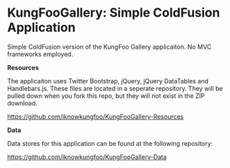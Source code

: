 KungFooGallery: Simple ColdFusion Application
============================================

Simple ColdFusion version of the KungFoo Gallery applicaiton. No MVC frameworks employed. 

**Resources**

The applicaiton uses Twitter Bootstrap, jQuery, jQuery DataTables and Handlebars.js. These files are located in a seperate repository. They will be pulled down when you fork this repo, but they will not exist in the ZIP download.

https://github.com/iknowkungfoo/KungFooGallery-Resources

**Data**

Data stores for this application can be found at the following repository:

https://github.com/iknowkungfoo/KungFooGallery-Data
